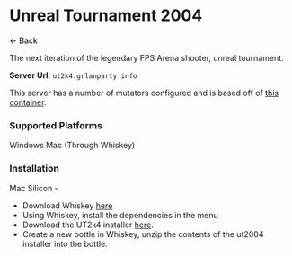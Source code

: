 # Unreal Tournament 2004
<a href="javascript:history.back()" style="text-decoration: none; color: black;">&#8592; Back</a>


The next iteration of the legendary FPS Arena shooter, unreal tournament. 

**Server Url**: `ut2k4.grlanparty.info`

This server has a number of mutators configured and is based off of [this container](pending). 

### Supported Platforms
Windows Mac (Through Whiskey)

### Installation

Mac Silicon - 
- Download Whiskey [here](https://getwhisky.app/)
- Using Whiskey, install the dependencies in the menu
- Download the UT2k4 installer [here](https://archive.org/details/ut2004-3369).
- Create a new bottle in Whiskey, unzip the contents of the ut2004 installer into the bottle.
